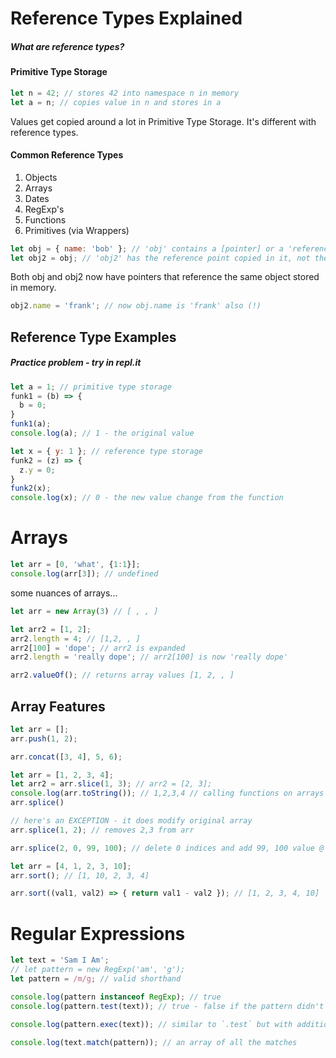 # Reference Types Explained
##### What are reference types?

#### Primitive Type Storage
```js
let n = 42; // stores 42 into namespace n in memory
let a = n; // copies value in n and stores in a
```
Values get copied around a lot in Primitive Type Storage. It's different with reference types.

#### Common Reference Types
1. Objects
2. Arrays
3. Dates
4. RegExp's
5. Functions
6. Primitives (via Wrappers)

```js
let obj = { name: 'bob' }; // 'obj' contains a [pointer] or a 'reference' to an unknown memory location where the {} is stored
let obj2 = obj; // 'obj2' has the reference point copied in it, not the actual object.
```
Both obj and obj2 now have pointers that reference the same object stored in memory.

```js
obj2.name = 'frank'; // now obj.name is 'frank' also (!)
```

## Reference Type Examples

##### Practice problem - try in repl.it
```js
let a = 1; // primitive type storage
funk1 = (b) => {
  b = 0;
}
funk1(a);
console.log(a); // 1 - the original value

let x = { y: 1 }; // reference type storage
funk2 = (z) => {
  z.y = 0;
}
funk2(x);
console.log(x); // 0 - the new value change from the function
```

# Arrays
```js
let arr = [0, 'what', {1:1}];
console.log(arr[3]); // undefined
```

some nuances of arrays...
```js
let arr = new Array(3) // [ , , ]

let arr2 = [1, 2];
arr2.length = 4; // [1,2, , ]
arr2[100] = 'dope'; // arr2 is expanded
arr2.length = 'really dope'; // arr2[100] is now 'really dope'

arr2.valueOf(); // returns array values [1, 2, , ]
```

## Array Features
```js
let arr = [];
arr.push(1, 2);

arr.concat([3, 4], 5, 6);
```

```js
let arr = [1, 2, 3, 4];
let arr2 = arr.slice(1, 3); // arr2 = [2, 3];
console.log(arr.toString()); // 1,2,3,4 // calling functions on arrays almost always creates a new array, instead of modifying the original array.
arr.splice()

// here's an EXCEPTION - it does modify original array
arr.splice(1, 2); // removes 2,3 from arr

arr.splice(2, 0, 99, 100); // delete 0 indices and add 99, 100 value @ 2
```

```js
let arr = [4, 1, 2, 3, 10];
arr.sort(); // [1, 10, 2, 3, 4]

arr.sort((val1, val2) => { return val1 - val2 }); // [1, 2, 3, 4, 10]
```


# Regular Expressions

```js
let text = 'Sam I Am';
// let pattern = new RegExp('am', 'g');
let pattern = /m/g; // valid shorthand

console.log(pattern instanceof RegExp); // true
console.log(pattern.test(text)); // true - false if the pattern didn't match

console.log(pattern.exec(text)); // similar to `.test` but with additional information in an array

console.log(text.match(pattern)); // an array of all the matches
```
